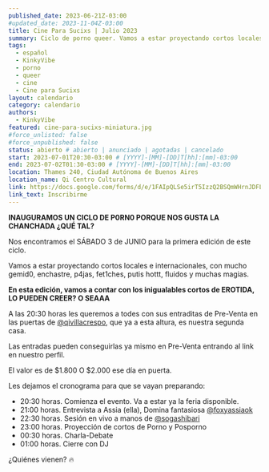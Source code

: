 ```yaml
---
published_date: 2023-06-21Z-03:00
#updated_date: 2023-11-04Z-03:00
title: Cine Para Sucixs | Julio 2023
summary: Ciclo de porno queer. Vamos a estar proyectando cortos locales e internacionales, con mucho gemid0, enchastre, p4jas, fet1ches, putis hottt, fluidos y muchas magias.
tags:
  - español
  - KinkyVibe
  - porno
  - queer
  - cine
  - Cine para Sucixs
layout: calendario
category: calendario
authors:
  - KinkyVibe
featured: cine-para-sucixs-miniatura.jpg
#force_unlisted: false
#force_unpublished: false
status: abierto # abierto | anunciado | agotadas | cancelado
start: 2023-07-01T20:30-03:00 # [YYYY]-[MM]-[DD]T[hh]:[mm]-03:00
end: 2023-07-02T01:30-03:00 # [YYYY]-[MM]-[DD]T[hh]:[mm]-03:00
location: Thames 240, Ciudad Autónoma de Buenos Aires
location_name: Qi Centro Cultural
link: https://docs.google.com/forms/d/e/1FAIpQLSe5irT5IzzQ2BSQmWHrnJDFL5Irn76dfA4V07DO57ombW3u4Q/viewform
link_text: Inscribirme
---
```


**INAUGURAMOS UN CICLO DE P0RN0 PORQUE NOS GUSTA LA CHANCHADA ¿QUÉ TAL?**

Nos encontramos el SÁBADO 3 de JUNIO para la primera edición de este ciclo.

Vamos a estar proyectando cortos locales e internacionales, con mucho gemid0, enchastre, p4jas, fet1ches, putis hottt, fluidos y muchas magias.

**En esta edición, vamos a contar con los inigualables cortos de EROTIDA, LO PUEDEN CREER? O SEAAA**

A las 20:30 horas les queremos a todes con sus entraditas de Pre-Venta en las puertas de [\@qivillacrespo](https://instagram.com/qivillacrespo), que ya a esta altura, es nuestra segunda casa.

Las entradas pueden conseguirlas ya mismo en Pre-Venta entrando al link en nuestro perfil.

El valor es de $1.800
O $2.000 ese día en puerta.

Les dejamos el cronograma para que se vayan preparando:

- 20:30 horas. Comienza el evento. Va a estar ya la feria disponible.
- 21:00 horas. Entrevista a Assia (ella), Domina fantasiosa [\@foxyassiaok](https://instagram.com/foxyassiaok)
- 22:30 horas. Sesión en vivo a manos de [\@sogashibari](/Sogashibari)
- 23:00 horas. Proyección de cortos de Porno y Posporno
- 00:30 horas. Charla-Debate
- 01:00 horas. Cierre con DJ

¿Quiénes vienen? 🔥

<style>
    a {
      color: #222;
      /* text-decoration: none; */
      text-decoration-color: var(--1);
    }
</style>
